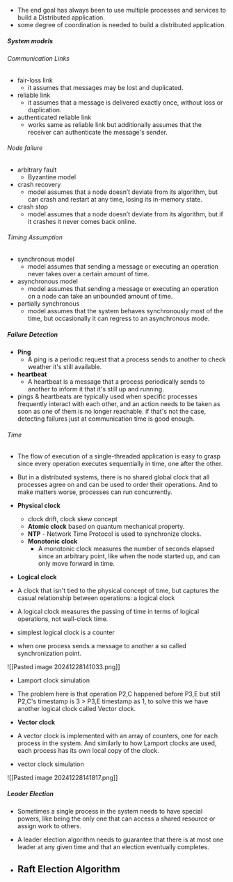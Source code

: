 - The end goal has always been to use multiple processes and services to build a Distributed application.
- some degree of coordination is needed to build a distributed application.

##### System models
###### Communication Links
- fair-loss link
	- it assumes that messages may be lost and duplicated.
- reliable link
	- it assumes that a message is delivered exactly once, without loss or duplication.
- authenticated reliable link
	- works same as reliable link but additionally assumes that the receiver can authenticate the message's sender.

###### Node failure
- arbitrary fault
	- Byzantine model
- crash recovery
	- model assumes that a node doesn’t deviate from its algorithm, but can crash and restart at any time, losing its in-memory state.
- crash stop
	- model assumes that a node doesn’t deviate from its algorithm, but if it crashes it never comes back online.

###### Timing Assumption
- synchronous model
	- model assumes that sending a message or executing an operation never takes over a certain amount of time.
- asynchronous model
	- model assumes that sending a message or executing an operation on a node can take an unbounded amount of time.
- partially synchronous
	- model assumes that the system behaves synchronously most of the time, but occasionally it can regress to an asynchronous mode.

##### Failure Detection
- **Ping** 
	- A ping is a periodic request that a process sends to another to check weather it's still available.
- **heartbeat**
	- A heartbeat is a message that a process periodically sends to another to inform it that it's still up and running.
- pings & heartbeats are typically used when specific processes frequently interact with each other, and an action needs to be taken as soon as one of them is no longer reachable. if that's not the case, detecting failures just at communication time is good enough.

###### Time
- The flow of execution of a single-threaded application is easy to grasp since every operation executes sequentially in time, one after the other.
- But in a distributed systems, there is no shared global clock that all processes agree on and can be used to order their operations. And to make matters worse, processes can run concurrently.

- **Physical clock**
	- clock drift, clock skew concept
	- **Atomic clock** based on quantum mechanical property.
	- **NTP** - Network Time Protocol is used to synchronize clocks.
	- **Monotonic clock**
		- A monotonic clock measures the number of seconds elapsed since an arbitrary point, like when the node started up, and can only move forward in time.

- **Logical clock**
- A clock that isn't tied to the physical concept of time, but captures the casual relationship between operations: a logical clock
- A logical clock measures the passing of time in terms of logical operations, not wall-clock time.
- simplest logical clock is a counter
- when one process sends a message to another a so called synchronization point.

![[Pasted image 20241228141033.png]]
- Lamport clock simulation
- The problem here is that operation P2,C happened before P3,E but still P2,C's timestamp is 3 > P3,E timestamp as 1, to solve this we have another logical clock called Vector clock.

- **Vector clock**
- A vector clock is implemented with an array of  counters, one for each process in the system. And similarly to how Lamport clocks are used, each process has its own local copy of the clock.
- vector clock simulation

![[Pasted image 20241228141817.png]]

##### Leader Election
- Sometimes a single process in the system needs to have special powers, like being the only one that can access a shared resource or assign work to others.
- A leader election algorithm needs to guarantee that there is at most one leader at any given time and that an election eventually completes.

- **Raft Election Algorithm**
	- 